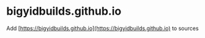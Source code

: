 # bigyidbuilds.github.io


Add [https://bigyidbuilds.github.io](https://bigyidbuilds.github.io) to sources